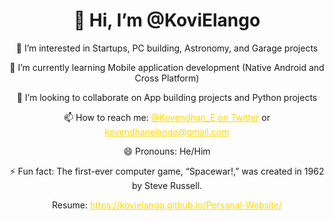 <div align="center">
    <h1>👋 Hi, I’m @KoviElango</h1>
    <p>👀 I’m interested in Startups, PC building, Astronomy, and Garage projects</p>
    <p>🌱 I’m currently learning Mobile application development (Native Android and Cross Platform)</p>
    <p>💞️ I’m looking to collaborate on App building projects and Python projects</p>
    <p>📫 How to reach me: <a href="https://twitter.com/Kovendhan_E" target="_blank" style="color: #FFD700;">@Kovendhan_E on Twitter</a> or <a href="mailto:kovendhanelango@gmail.com" style="color: #FFD700;">kovendhanelango@gmail.com</a></p>
    <p>😄 Pronouns: He/Him</p>
    <p>⚡ Fun fact: The first-ever computer game, “Spacewar!,” was created in 1962 by Steve Russell.</p>
    <p>Resume: <a href="https://kovielango.github.io/Personal-Website/" target="_blank" style="color: #FFD700;">https://kovielango.github.io/Personal-Website/</a></p>
</div>
